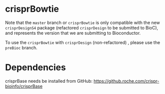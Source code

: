 # crisprBowtie

Note that the `master` branch or `crisprBowtie` is only compatible with the new `crisprDesignS4` package (refactored `crisprDesign` to be submitted to BioC), and represents the version that we are submitting to Bioconductor. 

To use the `crisprBowtie` with `crisprDesign` (non-refactored) , please use the `preBioc` branch. 

# Dependencies

crisprBase needs be installed from GitHub: https://github.roche.com/crispr-bioinfo/crisprBase
